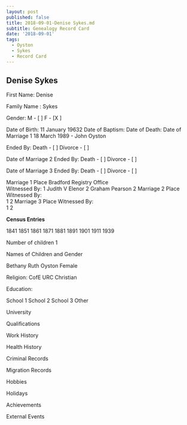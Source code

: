 ```yaml
---
layout: post
published: false
title: 2018-09-01-Denise Sykes.md
subtitle: Genealogy Record Card
date: '2018-09-01'
tags:
  - Oyston
  - Sykes
  - Record Card
---
```

## Denise Sykes


First Name: Denise

Family Name :  Sykes            

Gender: M - [ ]  F - [X ]

Date of Birth: 11 January 19632
Date of Baptism:
Date of Death: 
Date of Marriage 1 18 March 1989 - John Oyston

Ended By:	Death - [ ]
                Divorce - [ ]  
							
Date of Marriage 2
Ended By:	Death - [ ]
                Divorce - [ ]  
												
Date of Marriage 3
Ended By:	Death - [ ]
                Divorce - [ ]  


Marriage 1 	Place Bradford Registry Office						
Witnessed By:
1  Judith V Elenor 2 Graham Pearson
												 	  2
Marriage 2	Place						Witnessed By:  
1
												 	   2
Marriage 3	Place						Witnessed By:  
1
												 	   2

**Census Entries**

1841 1851 1861 1871 1881 1891 1901 1911 1939

Number of children 1

Names of Children and Gender

Bethany Ruth Oyston Female

Religion: CofE URC Christian

Education:

School 1
School 2
School 3
Other

University
 
Qualifications

Work History

Health History

Criminal Records

Migration Records

Hobbies

Holidays

Achievements

External Events
